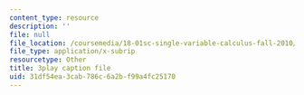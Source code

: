 ```yaml
---
content_type: resource
description: ''
file: null
file_location: /coursemedia/18-01sc-single-variable-calculus-fall-2010/31df54ea3cab786c6a2bf99a4fc25170_4sTKcvYMNxk.srt
file_type: application/x-subrip
resourcetype: Other
title: 3play caption file
uid: 31df54ea-3cab-786c-6a2b-f99a4fc25170
---
```

